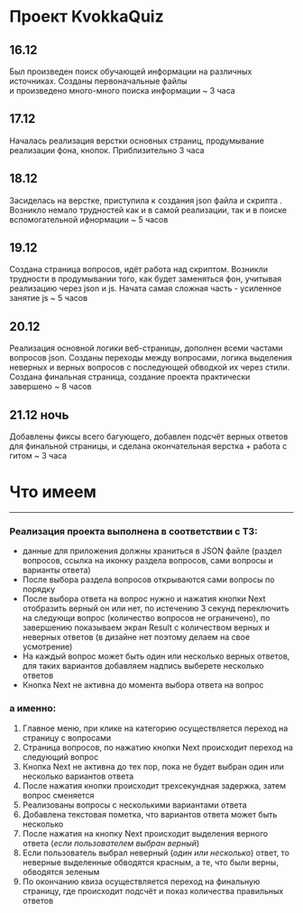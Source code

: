 # Проект KvokkaQuiz

## 16.12

Был произведен поиск обучающей информации на различных источниках. Созданы первоначальные файлы\
и произведено много-много поиска информации ~ 3 часа

## 17.12

Началась реализация верстки основных страниц, продумывание реализации фона, кнопок. Приблизительно 3 часа

## 18.12

Засиделась на верстке, приступила к создания json файла и скрипта . Возникло немало трудностей как и в самой реализации,
так и в поиске вспомогательной ифнормации ~ 5 часов

## 19.12

Создана страница вопросов, идёт работа над скриптом. Возникли трудности в продумывании того, как будет заменяться фон, 
учитывая реализацию через json и js.
Начата самая сложная часть - усиленное занятие js ~ 5 часов

## 20.12

Реализация основной логики веб-страницы, дополнен всеми частами вопросов json. Созданы переходы между вопросами, логика выделения неверных и 
верных вопросов с последующей обводкой их через стили. Создана финальная страница, создание проекта практически завершено ~ 8 часов

## 21.12 ночь

Добавлены фиксы всего багующего, добавлен подсчёт верных ответов для финальной страницы, и сделана окончательная верстка + работа с гитом ~ 3 часа

# Что имеем
---

### Реализация проекта выполнена в соответствии с ТЗ:
- данные для приложения должны храниться в JSON файле (раздел вопросов, ссылка на иконку раздела вопросов, сами вопросы и варианты ответа)
- После выбора раздела вопросов открываются сами вопросы по порядку
- После выбора ответа на вопрос нужно и нажатия кнопки Next отобразить верный он или нет, по истечению 3 секунд переключить на следующи вопрос (количество вопросов не ограничено), по завершению показываем экран Result с количеством верных и неверных ответов (в дизайне нет поэтому делаем на свое усмотрение)
- На каждый вопрос может быть один или несколько верных ответов, для таких вариантов добавляем надпись выберете несколько ответов
- Кнопка Next не активна до момента выбора ответа на вопрос


 ### а именно:
 1. Главное меню, при клике на категорию осуществляется переход на страницу с вопросами
 2. Страница вопросов, по нажатию кнопки Next происходит переход на следующий вопрос
 3. Кнопка Next не активна до тех пор, пока не будет выбран один или несколько вариантов ответа
 4. После нажатия кнопки происходит трехсекундная задержка, затем вопрос сменяется
 5. Реализованы вопросы с несколькими вариантами ответа
 6. Добавлена текстовая пометка, что вариантов ответа может быть несколько
 7. После нажатия на кнопку Next происходит выделения верного ответа (_если пользователем выбран верный_)
 8. Если пользователь выбрал неверный (_один или несколько_) ответ, то неверные выделенные обводятся красным, а те, что были верны, обводятся зеленым
 9. По окончанию квиза осуществляется переход на финальную страницу, где происходит подсчёт и показ количества правильных ответов
 






